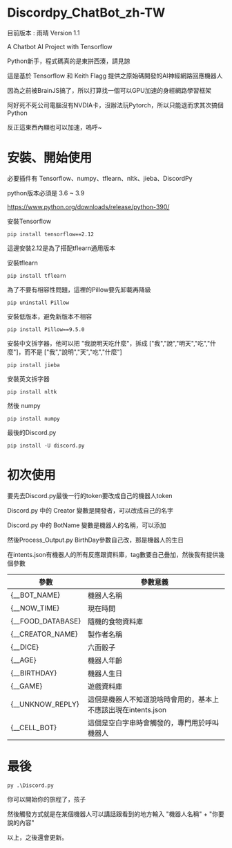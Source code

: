 # Discordpy_ChatBot_zh-TW
目前版本 : 雨晴 Version 1.1

A Chatbot AI Project with Tensorflow

Python新手，程式碼真的是東拼西湊，請見諒

這是基於 Tensorflow 和 Keith Flagg 提供之原始碼開發的AI神經網路回應機器人

因為之前被BrainJS搞了，所以打算找一個可以GPU加速的身經網路學習框架

阿好死不死公司電腦沒有NVDIA卡，沒辦法玩Pytorch，所以只能退而求其次搞個Python

反正這東西內顯也可以加速，嗚呼~

# 安裝、開始使用
必要插件有 Tensorflow、numpy、tflearn、nltk、jieba、DiscordPy

python版本必須是 3.6 ~ 3.9

https://www.python.org/downloads/release/python-390/

安裝Tensorflow
```
pip install tensorflow==2.12
```

這邊安裝2.12是為了搭配tflearn通用版本


安裝tflearn
```
pip install tflearn
```


為了不要有相容性問題，這裡的Pillow要先卸載再降級
```
pip uninstall Pillow
```


安裝低版本，避免新版本不相容
```
pip install Pillow==9.5.0
```


安裝中文拆字器，他可以把 "我說明天吃什麼"，拆成 ["我","說","明天","吃","什麼"]，而不是 ["我","說明","天","吃","什麼"]
```
pip install jieba
```

安裝英文拆字器
```
pip install nltk
```

然後 numpy
```
pip install numpy
```

最後的Discord.py
```
pip install -U discord.py
```

# 初次使用
要先去Discord.py最後一行的token要改成自己的機器人token

Discord.py 中的 Creator 變數是開發者，可以改成自己的名字

Discord.py 中的 BotName 變數是機器人的名稱，可以添加

然後Process_Output.py BirthDay參數自己改，那是機器人的生日

在intents.json有機器人的所有反應跟資料庫，tag數要自己疊加，然後我有提供幾個參數

| 參數  | 參數意義 |
| ------------- | ------------- |
| {__BOT_NAME}  | 機器人名稱  |
| {__NOW_TIME}  | 現在時間  |
| {__FOOD_DATABASE}  | 隨機的食物資料庫  |
| {__CREATOR_NAME}  | 製作者名稱  |
| {__DICE}  | 六面骰子  |
| {__AGE}  | 機器人年齡  |
| {__BIRTHDAY}  | 機器人生日  |
| {__GAME}  | 遊戲資料庫  |
| {__UNKNOW_REPLY}  | 這個是機器人不知道說啥時會用的，基本上不應該出現在intents.json  |
| {__CELL_BOT}  | 這個是空白字串時會觸發的，專門用於呼叫機器人 |

# 最後
```
py .\Discord.py
```
你可以開始你的旅程了，孩子

然後觸發方式就是在某個機器人可以講話跟看到的地方輸入 "機器人名稱" + "你要說的內容"

以上，之後還會更新。
